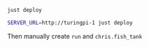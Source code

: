 ```bash
just deploy
```

```bash
SERVER_URL=http://turingpi-1 just deploy
```

Then manually create `run` and `chris.fish_tank`
